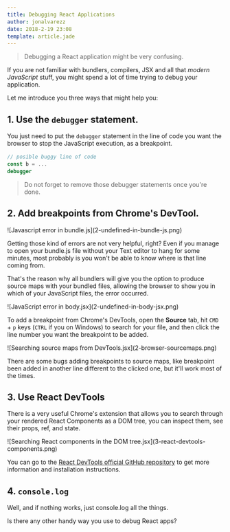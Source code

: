 ```yaml
---
title: Debugging React Applications
author: jonalvarezz
date: 2018-2-19 23:08
template: article.jade
---
```


> Debugging a React application might be very confusing.

If you are not familiar with bundlers, compilers, JSX and all that _modern JavaScript_ stuff, you might spend a lot of time trying to debug your application.

Let me introduce you three ways that might help you:

## 1. Use the `debugger` statement.

You just need to put the `debugger` statement in the line of code you want the browser to stop the JavaScript execution, as a breakpoint.

```javascript
// posible buggy line of code
const b = ...
debugger
```

> Do not forget to remove those debugger statements once you're done.

## 2. Add breakpoints from Chrome's DevTool.

<p class="text-center">![Javascript error in bundle.js](2-undefined-in-bundle-js.png)</p>

Getting those kind of errors are not very helpful, right? Even if you manage to open your bundle.js file without your Text editor to hang for some minutes, most probably is you won't be able to know where is that line coming from.

That's the reason why all bundlers will give you the option to produce source maps with your bundled files, allowing the browser to show you in which of your JavaScript files, the error occurred.

<p class="text-center">![JavaScript error in body.jsx](2-undefined-in-body-jsx.png)</p>

To add a breakpoint from Chrome's DevTools, open the **Source** tab, hit `CMD` + `p` keys (`CTRL` if you on Windows) to search for your file, and then click the line number you want the breakpoint to be added.

<p class="text-center">![Searching source maps from DevTools.jsx](2-browser-sourcemaps.png)</p>

There are some bugs adding breakpoints to source maps, like breakpoint been added in another line different to the clicked one, but it'll work most of the times.

## 3. Use React DevTools

There is a very useful Chrome's extension that allows you to search through your rendered React Components as a DOM tree, you can inspect them, see their props, ref, and state.

<p class="text-center">![Searching React components in the DOM tree.jsx](3-react-devtools-components.png)</p>

You can go to the [React DevTools official GitHub repository](https://github.com/facebook/react-devtools) to get more information and installation instructions.

## 4. `console.log`

Well, and if nothing works, just console.log all the things.

Is there any other handy way you use to debug React apps?
